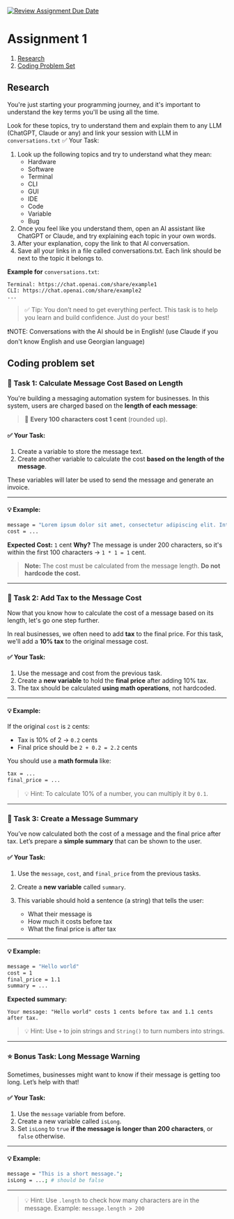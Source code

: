 [![Review Assignment Due Date](https://classroom.github.com/assets/deadline-readme-button-22041afd0340ce965d47ae6ef1cefeee28c7c493a6346c4f15d667ab976d596c.svg)](https://classroom.github.com/a/nF5MntEO)
# Assignment 1

1. [Research](#research)
2. [Coding Problem Set](#coding-problem-set)


## Research

You're just starting your programming journey, and it's important to understand the key terms you'll be using all the time.

Look for these topics, try to understand them and explain them to any LLM (ChatGPT, Claude or any) and link your session with LLM in `conversations.txt`
✅ Your Task:
1. Look up the following topics and try to understand what they mean:
    - Hardware
    - Software
    - Terminal
    - CLI
    - GUI
    - IDE
    - Code
    - Variable
    - Bug
2. Once you feel like you understand them, open an AI assistant like ChatGPT or Claude, and try explaining each topic in your own words.
3. After your explanation, copy the link to that AI conversation.
4. Save all your links in a file called conversations.txt. Each link should be next to the topic it belongs to.

**Example for** `conversations.txt`:

```
Terminal: https://chat.openai.com/share/example1
CLI: https://chat.openai.com/share/example2
...
```
> ✅ Tip: You don’t need to get everything perfect. This task is to help you learn and build confidence. Just do your best!

❗NOTE: Conversations with the AI should be in English! (use Claude if you don't know English and use Georgian language)

## Coding problem set

### 💬 Task 1: Calculate Message Cost Based on Length

You're building a messaging automation system for businesses. In this system, users are charged based on the **length of each message**:

> 📏 **Every 100 characters cost 1 cent** (rounded up).

#### ✅ Your Task:

1. Create a variable to store the message text.
2. Create another variable to calculate the cost **based on the length of the message**.

These variables will later be used to send the message and generate an invoice.

---

#### 💡 Example:

```bash
message = "Lorem ipsum dolor sit amet, consectetur adipiscing elit. Integer vel nulla mauris. Quisque ut morbi."
cost = ...
```

**Expected Cost:** `1` cent
**Why?** The message is under 200 characters, so it's within the first 100 characters → `1 * 1 = 1` cent.

> **Note:** The cost must be calculated from the message length. **Do not hardcode the cost.**

---


### 🧮 Task 2: Add Tax to the Message Cost

Now that you know how to calculate the cost of a message based on its length, let's go one step further.

In real businesses, we often need to add **tax** to the final price. For this task, we'll add a **10% tax** to the original message cost.

#### ✅ Your Task:

1. Use the message and cost from the previous task.
2. Create a **new variable** to hold the **final price** after adding 10% tax.
3. The tax should be calculated **using math operations**, not hardcoded.

---

#### 💡 Example:

If the original `cost` is `2` cents:

* Tax is 10% of 2 → `0.2` cents
* Final price should be `2 + 0.2 = 2.2` cents

You should use a **math formula** like:

```bash
tax = ...
final_price = ...
```

> 💡 Hint: To calculate 10% of a number, you can multiply it by `0.1`.

---

### 🧾 Task 3: Create a Message Summary

You’ve now calculated both the cost of a message and the final price after tax. Let’s prepare a **simple summary** that can be shown to the user.

#### ✅ Your Task:

1. Use the `message`, `cost`, and `final_price` from the previous tasks.
2. Create a **new variable** called `summary`.
3. This variable should hold a sentence (a string) that tells the user:

   * What their message is
   * How much it costs before tax
   * What the final price is after tax

---

#### 💡 Example:

```bash
message = "Hello world"
cost = 1
final_price = 1.1
summary = ...
```

**Expected summary:**

```
Your message: "Hello world" costs 1 cents before tax and 1.1 cents after tax.
```

> 💡 Hint: Use `+` to join strings and `String()` to turn numbers into strings.

---


### ⭐️ Bonus Task: Long Message Warning

Sometimes, businesses might want to know if their message is getting too long. Let’s help with that!

#### ✅ Your Task:

1. Use the `message` variable from before.
2. Create a new variable called `isLong`.
3. Set `isLong` to `true` **if the message is longer than 200 characters**, or `false` otherwise.

---

#### 💡 Example:

```bash
message = "This is a short message.";
isLong = ...; # should be false
```

---

> 💡 Hint: Use `.length` to check how many characters are in the message.
> Example: `message.length > 200`

